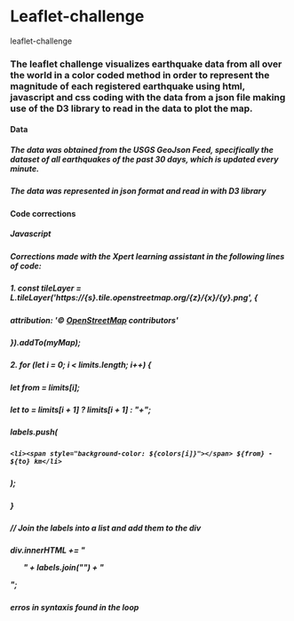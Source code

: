 # Leaflet-challenge
leaflet-challenge
### The leaflet challenge visualizes earthquake data from all over the world in a color coded method in order to represent the magnitude of each registered earthquake using html, javascript and css coding with the data from a json file making use of the D3 library to read in the data to plot the map.
#### Data
##### The data was obtained from the USGS GeoJson Feed, specifically the dataset of all earthquakes of the past 30 days, which is updated every minute.
##### The data was represented in json format and read in with D3 library
#### Code corrections
##### Javascript 
##### Corrections made with the Xpert learning assistant in the following lines of code:
##### 1. const tileLayer = L.tileLayer('https://{s}.tile.openstreetmap.org/{z}/{x}/{y}.png', {
##### attribution: '&copy; <a href="https://www.openstreetmap.org/copyright">OpenStreetMap</a> contributors'
##### }).addTo(myMap);
##### 2. for (let i = 0; i < limits.length; i++) {
#####            let from = limits[i];
#####            let to = limits[i + 1] ? limits[i + 1] : "+";
#####            labels.push(
##### `<li><span style="background-color: ${colors[i]}"></span> ${from} - ${to} km</li>`
##### );
##### }
#####  // Join the labels into a list and add them to the div
##### div.innerHTML += "<ul>" + labels.join("") + "</ul>"; 
##### erros in syntaxis found in the loop

